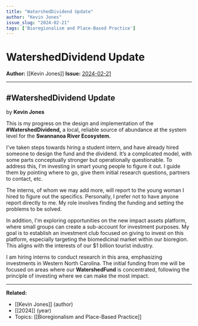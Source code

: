 ```yaml
---
title: "WatershedDividend Update"
author: "Kevin Jones"
issue_slug: "2024-02-21"
tags: ['Bioregionalism and Place-Based Practice']
---
```


# WatershedDividend Update

**Author:** [[Kevin Jones]]
**Issue:** [2024-02-21](https://plex.collectivesensecommons.org/2024-02-21/)

---

## #WatershedDividend Update
by **Kevin Jones**

This is my progress on the design and implementation of the **#WatershedDividend,** a local, reliable source of abundance at the system level for the **Swannanoa River Ecosystem.**

I've taken steps towards hiring a student intern, and have already hired someone to design the fund and the dividend. It’s a complicated model, with some parts conceptually stronger but operationally questionable. To address this, I'm investing in smart young people to figure it out. I guide them by pointing where to go, give them initial research questions, partners to contact, etc.

The interns, of whom we may add more, will report to the young woman I hired to figure out the specifics. Personally, I prefer not to have anyone report directly to me. My role involves finding the funding and setting the problems to be solved.

In addition, I'm exploring opportunities on the new impact assets platform, where small groups can create a sub-account for investment purposes. My goal is to establish an investment club focused on giving to invest on this platform, especially targeting the biomedicinal market within our bioregion. This aligns with the interests of our $1 billion tourist industry.

I am hiring interns to conduct research in this area, emphasizing investments in Western North Carolina. The initial funding from me will be focused on areas where our **WatershedFund** is concentrated, following the principle of investing where we can make the most impact.

---

**Related:**
- [[Kevin Jones]] (author)
- [[2024]] (year)
- Topics: [[Bioregionalism and Place-Based Practice]]

